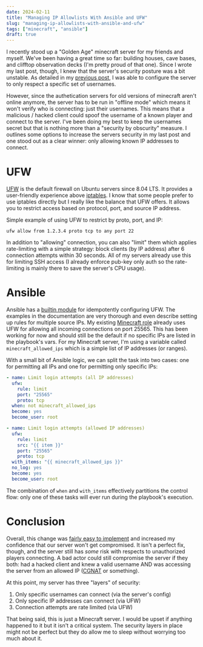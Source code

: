 ```yaml
---
date: 2024-02-11
title: "Managing IP Allowlists With Ansible and UFW"
slug: "managing-ip-allowlists-with-ansible-and-ufw"
tags: ["minecraft", "ansible"]
draft: true
---
```


I recently stood up a "Golden Age" minecraft server for my friends and myself.
We've been having a great time so far: building houses, cave bases, and clifftop observation decks (I'm pretty proud of that one).
Since I wrote my last post, though, I knew that the server's security posture was a bit unstable.
As detailed in my [previous post](/posts/automating-a-golden-age-minecraft-server/), I was able to configure the server to only respect a specific set of usernames.

However, since the authetication servers for old versions of minecraft aren't online anymore, the server has to be run in "offline mode" which means it won't verify who is connecting: just their usernames.
This means that a malicious / hacked client could spoof the username of a known player and connect to the server.
I've been doing my best to keep the usernames secret but that is nothing more than a "security by obscurity" measure.
I outlines some options to increase the servers security in my last post and one stood out as a clear winner: only allowing known IP addresses to connect.

# UFW

[UFW](https://help.ubuntu.com/community/UFW) is the default firewall on Ubuntu servers since 8.04 LTS.
It provides a user-friendly experience above [iptables](https://linux.die.net/man/8/iptables).
I know that some people prefer to use iptables directly but I really like the balance that UFW offers.
It allows you to restrict access based on protocol, port, and source IP address.

Simple example of using UFW to restrict by proto, port, and IP:

```
ufw allow from 1.2.3.4 proto tcp to any port 22
```

In addition to "allowing" connection, you can also "limit" them which applies rate-limiting with a simple strategy: block clients (by IP address) after 6 connection attempts within 30 seconds.
All of my servers already use this for limiting SSH access (I already enforce pub-key only auth so the rate-limiting is mainly there to save the server's CPU usage).

# Ansible

Ansible has a [builtin module](https://docs.ansible.com/ansible/latest/collections/community/general/ufw_module.html) for idempotently configuring UFW.
The examples in the documentation are very thorough and even describe setting up rules for multiple source IPs.
My existing [Minecraft role](https://github.com/theandrew168/devops/tree/master/roles/minecraft) already uses UFW for allowing all incoming connections on port 25565.
This has been working for now and should still be the default if no specific IPs are listed in the playbook's vars.
For my Minecraft server, I'm using a variable called `minecraft_allowed_ips` which is a simple list of IP addresses (or ranges).

With a small bit of Ansible logic, we can split the task into two cases: one for permitting all IPs and one for permitting only specific IPs:

```yaml
- name: Limit login attempts (all IP addresses)
  ufw:
    rule: limit
    port: "25565"
    proto: tcp
  when: not minecraft_allowed_ips
  become: yes
  become_user: root

- name: Limit login attempts (allowed IP addresses)
  ufw:
    rule: limit
    src: "{{ item }}"
    port: "25565"
    proto: tcp
  with_items: "{{ minecraft_allowed_ips }}"
  no_log: yes
  become: yes
  become_user: root
```

The combination of `when` and `with_items` effectively partitions the control flow: only one of these tasks will ever run during the playbook's execution.

# Conclusion

Overall, this change was [fairly easy to implement](https://github.com/theandrew168/devops/commit/9aa74693962d3e2b3a655ddde68eeb59bfcc4e12) and increased my confidence that our server won't get compromised.
It isn't a perfect fix, though, and the server still has _some_ risk with respects to unauthorized players connecting.
A bad actor could still compromise the server if they both: had a hacked client and knew a valid username AND was accessing the server from an allowed IP ([CGNAT](https://www.rapidseedbox.com/blog/cgnat) or something).

At this point, my server has three "layers" of security:

1. Only specific usernames can connect (via the server's config)
2. Only specific IP addresses can connect (via UFW)
3. Connection attempts are rate limited (via UFW)

That being said, this is just a Minecraft server.
I would be upset if anything happened to it but it isn't a critical system.
The security layers in place might not be perfect but they do allow me to sleep without worrying too much about it.
